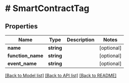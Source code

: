# # SmartContractTag

## Properties

Name | Type | Description | Notes
------------ | ------------- | ------------- | -------------
**name** | **string** |  | [optional]
**function_name** | **string** |  | [optional]
**event_name** | **string** |  | [optional]

[[Back to Model list]](../../README.md#models) [[Back to API list]](../../README.md#endpoints) [[Back to README]](../../README.md)

